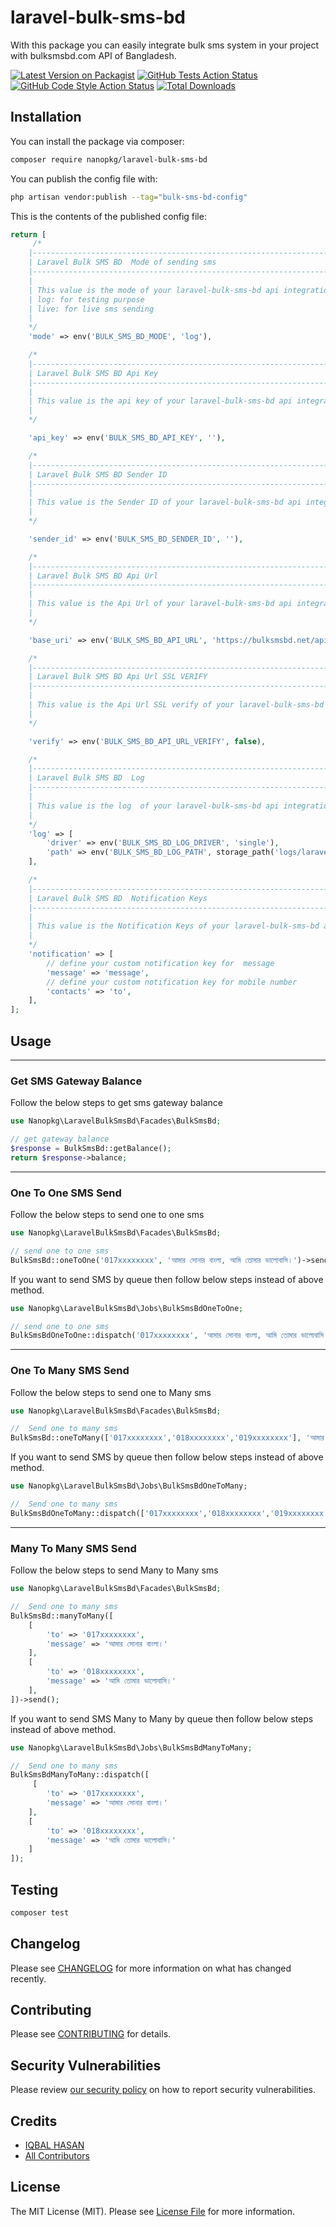 # laravel-bulk-sms-bd

With this package you can easily integrate bulk sms system in your project with bulksmsbd.com API of Bangladesh.

[![Latest Version on Packagist](https://img.shields.io/packagist/v/nanopkg/laravel-bulk-sms-bd.svg?style=flat-square)](https://packagist.org/packages/nanopkg/laravel-bulk-sms-bd)
[![GitHub Tests Action Status](https://img.shields.io/github/actions/workflow/status/nanopkg/laravel-bulk-sms-bd/run-tests.yml?branch=main&label=tests&style=flat-square)](https://github.com/nanopkg/laravel-bulk-sms-bd/actions?query=workflow%3Arun-tests+branch%3Amain)
[![GitHub Code Style Action Status](https://img.shields.io/github/actions/workflow/status/nanopkg/laravel-bulk-sms-bd/fix-php-code-style-issues.yml?branch=main&label=code%20style&style=flat-square)](https://github.com/nanopkg/laravel-bulk-sms-bd/actions?query=workflow%3A"Fix+PHP+code+style+issues"+branch%3Amain)
[![Total Downloads](https://img.shields.io/packagist/dt/nanopkg/laravel-bulk-sms-bd.svg?style=flat-square)](https://packagist.org/packages/nanopkg/laravel-bulk-sms-bd)

## Installation

You can install the package via composer:

```bash
composer require nanopkg/laravel-bulk-sms-bd
```

You can publish the config file with:

```bash
php artisan vendor:publish --tag="bulk-sms-bd-config"
```

This is the contents of the published config file:

```php
return [
     /*
    |--------------------------------------------------------------------------
    | Laravel Bulk SMS BD  Mode of sending sms
    |--------------------------------------------------------------------------
    |
    | This value is the mode of your laravel-bulk-sms-bd api integration.
    | log: for testing purpose
    | live: for live sms sending
    |
    */
    'mode' => env('BULK_SMS_BD_MODE', 'log'),

    /*
    |--------------------------------------------------------------------------
    | Laravel Bulk SMS BD Api Key
    |--------------------------------------------------------------------------
    |
    | This value is the api key of your laravel-bulk-sms-bd api integration.
    |
    */

    'api_key' => env('BULK_SMS_BD_API_KEY', ''),

    /*
    |--------------------------------------------------------------------------
    | Laravel Bulk SMS BD Sender ID
    |--------------------------------------------------------------------------
    |
    | This value is the Sender ID of your laravel-bulk-sms-bd api integration.
    |
    */

    'sender_id' => env('BULK_SMS_BD_SENDER_ID', ''),

    /*
    |--------------------------------------------------------------------------
    | Laravel Bulk SMS BD Api Url
    |--------------------------------------------------------------------------
    |
    | This value is the Api Url of your laravel-bulk-sms-bd api integration.
    |
    */

    'base_uri' => env('BULK_SMS_BD_API_URL', 'https://bulksmsbd.net/api/'),

    /*
    |--------------------------------------------------------------------------
    | Laravel Bulk SMS BD Api Url SSL VERIFY
    |--------------------------------------------------------------------------
    |
    | This value is the Api Url SSL verify of your laravel-bulk-sms-bd api integration.
    |
    */

    'verify' => env('BULK_SMS_BD_API_URL_VERIFY', false),

    /*
    |--------------------------------------------------------------------------
    | Laravel Bulk SMS BD  Log
    |--------------------------------------------------------------------------
    |
    | This value is the log  of your laravel-bulk-sms-bd api integration.
    |
    */
    'log' => [
        'driver' => env('BULK_SMS_BD_LOG_DRIVER', 'single'),
        'path' => env('BULK_SMS_BD_LOG_PATH', storage_path('logs/laravel-bulk-sms-bd-log.log')),
    ],

    /*
    |--------------------------------------------------------------------------
    | Laravel Bulk SMS BD  Notification Keys
    |--------------------------------------------------------------------------
    |
    | This value is the Notification Keys of your laravel-bulk-sms-bd api integration.
    |
    */
    'notification' => [
        // define your custom notification key for  message
        'message' => 'message',
        // define your custom notification key for mobile number
        'contacts' => 'to',
    ],
];
```

## Usage

<hr/>

### Get SMS Gateway Balance

Follow the below steps to get sms gateway balance

```php
use Nanopkg\LaravelBulkSmsBd\Facades\BulkSmsBd;

// get gateway balance
$response = BulkSmsBd::getBalance();
return $response->balance;
```

<hr/>

### One To One SMS Send

Follow the below steps to send one to one sms

```php
use Nanopkg\LaravelBulkSmsBd\Facades\BulkSmsBd;

// send one to one sms
BulkSmsBd::oneToOne('017xxxxxxxx', 'আমার সোনার বাংলা, আমি তোমার ভালোবাসি।')->send();
```

If you want to send SMS by queue then follow below steps instead of above method.

```php
use Nanopkg\LaravelBulkSmsBd\Jobs\BulkSmsBdOneToOne;

// send one to one sms
BulkSmsBdOneToOne::dispatch('017xxxxxxxx', 'আমার সোনার বাংলা, আমি তোমার ভালোবাসি।');
```

<hr/>

### One To Many SMS Send

Follow the below steps to send one to Many sms

```php
use Nanopkg\LaravelBulkSmsBd\Facades\BulkSmsBd;

//  Send one to many sms
BulkSmsBd::oneToMany(['017xxxxxxxx','018xxxxxxxx','019xxxxxxxx'], 'আমার সোনার বাংলা, আমি তোমার ভালোবাসি।')->send();
```

If you want to send SMS by queue then follow below steps instead of above method.

```php
use Nanopkg\LaravelBulkSmsBd\Jobs\BulkSmsBdOneToMany;

//  Send one to many sms
BulkSmsBdOneToMany::dispatch(['017xxxxxxxx','018xxxxxxxx','019xxxxxxxx'], 'আমার সোনার বাংলা, আমি তোমার ভালোবাসি।');
```

<hr/>

### Many To Many SMS Send

Follow the below steps to send Many to Many sms

```php
use Nanopkg\LaravelBulkSmsBd\Facades\BulkSmsBd;

//  Send one to many sms
BulkSmsBd::manyToMany([
    [
        'to' => '017xxxxxxxx',
        'message' => 'আমার সোনার বাংলা।'
    ],
    [
        'to' => '018xxxxxxxx',
        'message' => 'আমি তোমার ভালোবাসি।'
    ],
])->send();
```

If you want to send SMS Many to Many by queue then follow below steps instead of above method.

```php
use Nanopkg\LaravelBulkSmsBd\Jobs\BulkSmsBdManyToMany;

//  Send one to many sms
BulkSmsBdManyToMany::dispatch([
     [
        'to' => '017xxxxxxxx',
        'message' => 'আমার সোনার বাংলা।'
    ],
    [
        'to' => '018xxxxxxxx',
        'message' => 'আমি তোমার ভালোবাসি।'
    ]
]);
```

## Testing

```bash
composer test
```

## Changelog

Please see [CHANGELOG](CHANGELOG.md) for more information on what has changed recently.

## Contributing

Please see [CONTRIBUTING](CONTRIBUTING.md) for details.

## Security Vulnerabilities

Please review [our security policy](../../security/policy) on how to report security vulnerabilities.

## Credits

-   [IQBAL HASAN](https://github.com/iqbalhasandev)
-   [All Contributors](../../contributors)

## License

The MIT License (MIT). Please see [License File](LICENSE.md) for more information.
